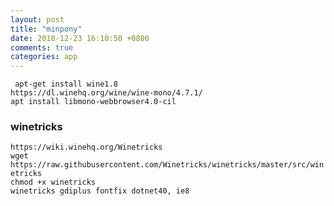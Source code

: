 ```yaml
---
layout: post
title: "minpony"
date: 2018-12-23 16:10:50 +0800
comments: true
categories: app
---
```

` apt-get install wine1.8`  
`https://dl.winehq.org/wine/wine-mono/4.7.1/`  
`apt install libmono-webbrowser4.0-cil`  
### winetricks
`https://wiki.winehq.org/Winetricks`  
`wget  https://raw.githubusercontent.com/Winetricks/winetricks/master/src/winetricks`  
`chmod +x winetricks`  
`winetricks gdiplus fontfix dotnet40, ie8`  